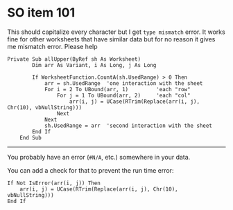# SO item 101
This should capitalize every character but I get `type mismatch` error. It works fine for other worksheets that have similar data but for no reason it gives me mismatch error. Please help

```
Private Sub allUpper(ByRef sh As Worksheet)
        Dim arr As Variant, i As Long, j As Long

        If WorksheetFunction.CountA(sh.UsedRange) > 0 Then
            arr = sh.UsedRange  'one interaction with the sheet
            For i = 2 To UBound(arr, 1)         'each "row"
                For j = 1 To UBound(arr, 2)     'each "col"
                    arr(i, j) = UCase(RTrim(Replace(arr(i, j), Chr(10), vbNullString)))
                Next
            Next
            sh.UsedRange = arr  'second interaction with the sheet
        End If
    End Sub

```

----

You probably have an error (`#N/A`, etc.) somewhere in your data.

You can add a check for that to prevent the run time error:

```
If Not IsError(arr(i, j)) Then
    arr(i, j) = UCase(RTrim(Replace(arr(i, j), Chr(10), vbNullString)))
End If

```
